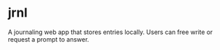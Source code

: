 # jrnl
A journaling web app that stores entries locally. Users can free write or request a prompt to answer.
